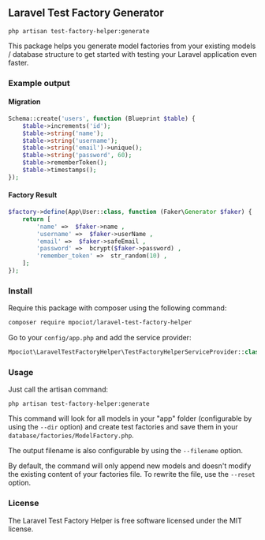 ## Laravel Test Factory Generator

`php artisan test-factory-helper:generate`

This package helps you generate model factories from your existing models / database structure to get started with testing your Laravel application even faster.

### Example output

#### Migration
```php
Schema::create('users', function (Blueprint $table) {
    $table->increments('id');
    $table->string('name');
    $table->string('username');
    $table->string('email')->unique();
    $table->string('password', 60);
    $table->rememberToken();
    $table->timestamps();
});
```

#### Factory Result

```php
$factory->define(App\User::class, function (Faker\Generator $faker) {
    return [
        'name' =>  $faker->name ,
        'username' =>  $faker->userName ,
        'email' =>  $faker->safeEmail ,
        'password' =>  bcrypt($faker->password) ,
        'remember_token' =>  str_random(10) ,
    ];
});
```


### Install

Require this package with composer using the following command:

```bash
composer require mpociot/laravel-test-factory-helper
```
Go to your `config/app.php` and add the service provider:

```php
Mpociot\LaravelTestFactoryHelper\TestFactoryHelperServiceProvider::class
```

### Usage

Just call the artisan command:

`php artisan test-factory-helper:generate`

This command will look for all models in your "app" folder (configurable by using the `--dir` option) and create test factories and save them in your `database/factories/ModelFactory.php`.

The output filename is also configurable by using the `--filename` option.

By default, the command will only append new models and doesn't modify the existing content of your factories file. To rewrite the file, use the `--reset` option.

### License

The Laravel Test Factory Helper is free software licensed under the MIT license.
